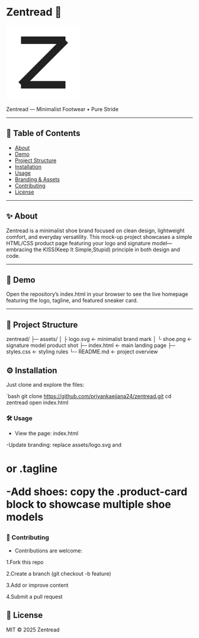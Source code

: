 # Zentread 👟

![Zentread Logo](logo.svg)

Zentread — Minimalist Footwear • Pure Stride

---

## 📘 Table of Contents

- [About](#about)  
- [Demo](#demo)  
- [Project Structure](#project-structure)  
- [Installation](#installation)
- [Usage](#usage)  
- [Branding & Assets](#branding--assets)  
- [Contributing](#contributing)  
- [License](#license)

---

## ✨ About

Zentread is a minimalist shoe brand focused on clean design, lightweight comfort, and everyday versatility. This mock-up project showcases a simple HTML/CSS product page featuring your logo and signature model—embracing the KISS(Keep It Simple,Stupid) principle in both design and code.

---

## 🎥 Demo

Open the repository’s index.html in your browser to see the live homepage featuring the logo, tagline, and featured sneaker card.

---

## 📁 Project Structure

zentread/
├─ assets/
│ ├ logo.svg ← minimalist brand mark
│ └ shoe.png ← signature model product shot
├─ index.html ← main landing page
├─ styles.css ← styling rules
└─ README.md ← project overview


## ⚙️ Installation

Just clone and explore the files:

`bash
git clone https://github.com/priyankaejjana24/zentread.git
cd zentread
open index.html


### 🛠 Usage
- View the page: index.html

-Update branding: replace assets/logo.svg and <h1> or .tagline

-Add shoes: copy the .product-card block to showcase multiple shoe models

### 🤝 Contributing
- Contributions are welcome:

1.Fork this repo

2.Create a branch (git checkout -b feature)

3.Add or improve content

4.Submit a pull request

## 📝 License
MIT © 2025 Zentread



